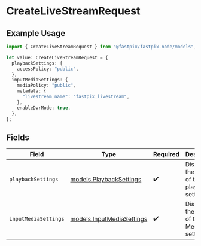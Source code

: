 # CreateLiveStreamRequest

## Example Usage

```typescript
import { CreateLiveStreamRequest } from "@fastpix/fastpix-node/models";

let value: CreateLiveStreamRequest = {
  playbackSettings: {
    accessPolicy: "public",
  },
  inputMediaSettings: {
    mediaPolicy: "public",
    metadata: {
      "livestream_name": "fastpix_livestream",
    },
    enableDvrMode: true,
  },
};
```

## Fields

| Field                                                        | Type                                                         | Required                                                     | Description                                                  |
| ------------------------------------------------------------ | ------------------------------------------------------------ | ------------------------------------------------------------ | ------------------------------------------------------------ |
| `playbackSettings`                                           | [models.PlaybackSettings](../models/playbacksettings.md)     | :heavy_check_mark:                                           | Displays the result of the playback settings.                |
| `inputMediaSettings`                                         | [models.InputMediaSettings](../models/inputmediasettings.md) | :heavy_check_mark:                                           | Displays the result of the input Media settings.             |